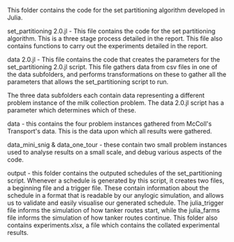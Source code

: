 This folder contains the code for the set partitioning algorithm developed in Julia.

set_partitioning 2.0.jl - This file contains the code for the set partitioning algorithm. This is a three stage process detailed in the report. This file also contains functions to carry out the experiments detailed in the report. 

data 2.0.jl - This file contains the code that creates the parameters for the set_partitioning 2.0.jl script. This file gathers data from csv files in one of the data subfolders, and performs transformations on these to gather all the parameters that allows the set_partitioning script to run.

The three data subfolders each contain data representing a different problem instance of the milk collection problem. The data 2.0.jl script has a parameter which determines which of these. 

data - this contains the four problem instances gathered from McColl's Transport's data. This is the data upon which all results were gathered.

data_mini_snig & data_one_tour - these contain two small problem instances used to analyse results on a small scale, and debug various aspects of the code. 

output - this folder contains the outputed schedules of the set_partitioning script. Whenever a schedule is generated by this script, it creates two files, a beginning file and a trigger file. These contain information about the schedule in a format that is readable by our anylogic simulation, and allows us to validate and easily visualise our generated schedule. The julia_trigger file informs the simulation of how tanker routes start, while the julia_farms file informs the simulation of how tanker routes continue. This folder also contains experiments.xlsx, a file which contains the collated experimental results. 